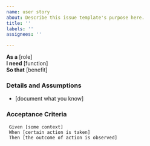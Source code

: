 ```yaml
---
name: user story
about: Describe this issue template's purpose here.
title: ''
labels: ''
assignees: ''

---
```


**As a** [role]  
 **I need** [function]  
 **So that** [benefit]  
   
 ### Details and Assumptions
 * [document what you know]
   
 ### Acceptance Criteria  

```gherkin
 Given [some context]
 When [certain action is taken]
 Then [the outcome of action is observed]
 ```

